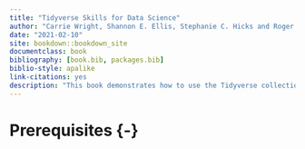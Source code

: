 ```yaml
--- 
title: "Tidyverse Skills for Data Science"
author: "Carrie Wright, Shannon E. Ellis, Stephanie C. Hicks and Roger D. Peng"
date: "2021-02-10"
site: bookdown::bookdown_site
documentclass: book
bibliography: [book.bib, packages.bib]
biblio-style: apalike
link-citations: yes
description: "This book demonstrates how to use the Tidyverse collection of packages for doing data science."
---
```


# Prerequisites {-}



